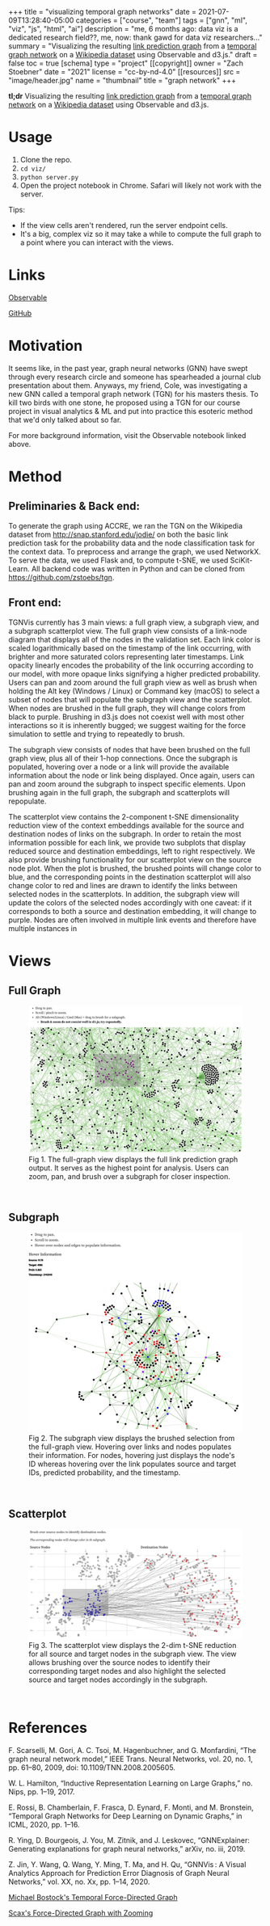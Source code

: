 +++
title = "visualizing temporal graph networks"
date = 2021-07-09T13:28:40-05:00
categories = ["course", "team"]
tags = ["gnn", "ml", "viz", "js", "html", "ai"]
description = "me, 6 months ago: data viz is a dedicated research field??, me, now: thank gawd for data viz researchers..."
summary = "Visualizing the resulting [link prediction graph](https://observablehq.com/@zstoebs/cs-8395-project) from a [temporal graph network](https://arxiv.org/pdf/2006.10637.pdf) on a [Wikipedia dataset](https://snap.stanford.edu/jodie/) using Observable and d3.js."
draft = false
toc = true
[schema]
  type = "project"
[[copyright]]
  owner = "Zach Stoebner"
  date = "2021"
  license = "cc-by-nd-4.0"
  [[resources]]
    src = "image/header.jpg"
    name = "thumbnail"
    title = "graph network"
+++

**tl;dr** Visualizing the resulting [link prediction graph](https://observablehq.com/@zstoebs/cs-8395-project) from a [temporal graph network](https://arxiv.org/pdf/2006.10637.pdf) on a [Wikipedia dataset](https://snap.stanford.edu/jodie/) using Observable and d3.js.

# Usage
1. Clone the repo.
2. `cd viz/`
3. `python server.py`
4. Open the project notebook in Chrome. Safari will likely not work with the server. 

Tips: 
- If the view cells aren't rendered, run the server endpoint cells. 
- It's a big, complex viz so it may take a while to compute the full graph to a point where you can interact with the views. 

# Links
[Observable](https://observablehq.com/@zstoebs/cs-8395-project)

[GitHub](https://github.com/zstoebs/tgn)

# Motivation
It seems like, in the past year, graph neural networks (GNN) have swept through every research circle and someone has spearheaded a journal club presentation about them. Anyways, my friend, Cole, was investigating a new GNN called a temporal graph network (TGN) for his masters thesis. To kill two birds with one stone, he proposed using a TGN for our course project in visual analytics & ML and put into practice this esoteric method that we'd only talked about so far. 

For more background information, visit the Observable notebook linked above. 

# Method
## Preliminaries & Back end: 
To generate the graph using ACCRE, we ran the TGN on the Wikipedia dataset from http://snap.stanford.edu/jodie/ on both the basic link prediction task for the probability data and the node classification task for the context data. To preprocess and arrange the graph, we used NetworkX. To serve the data, we used Flask and, to compute t-SNE, we used SciKit-Learn. All backend code was written in Python and can be cloned from https://github.com/zstoebs/tgn.

## Front end: 
TGNVis currently has 3 main views: a full graph view, a subgraph view, and a subgraph scatterplot view. The full graph view consists of a link-node diagram that displays all of the nodes in the validation set. Each link color is scaled logarithmically based on the timestamp of the link occurring, with brighter and more saturated colors representing later timestamps. Link opacity linearly encodes the probability of the link occurring according to our model, with more opaque links signifying a higher predicted probability. Users can pan and zoom around the full graph view as well as brush when holding the Alt key (Windows / Linux) or Command key (macOS) to select a subset of nodes that will populate the subgraph view and the scatterplot. When nodes are brushed in the full graph, they will change colors from black to purple. Brushing in d3.js does not coexist well with most other interactions so it is inherently bugged; we suggest waiting for the force simulation to settle and trying to repeatedly to brush. 

The subgraph view consists of nodes that have been brushed on the full graph view, plus all of their 1-hop connections. Once the subgraph is populated, hovering over a node or a link will provide the available information about the node or link being displayed. Once again, users can pan and zoom around the subgraph to inspect specific elements. Upon brushing again in the full graph, the subgraph and scatterplots will repopulate. 

The scatterplot view contains the 2-component t-SNE dimensionality reduction view of the context embeddings available for the source and destination nodes of links on the subgraph. In order to retain the most information possible for each link, we provide two subplots that display reduced source and destination embeddings, left to right respectively. We also provide brushing functionality for our scatterplot view on the source node plot. When the plot is brushed, the brushed points will change color to blue, and the corresponding points in the destination scatterplot will also change color to red and lines are drawn to identify the links between selected nodes in the scatterplots. In addition, the subgraph view will update the colors of the selected nodes accordingly with one caveat: if it corresponds to both a source and destination embedding, it will change to purple. Nodes are often involved in multiple link events and therefore have multiple instances in 

# Views
## Full Graph
<figure>
<img src="image/full.jpg" alt="full graph" /> 
<figcaption> Fig 1. The full-graph view displays the full link prediction graph output. It serves as the highest point for analysis. Users can zoom, pan, and brush over a subgraph for closer inspection. </figcaption>
</figure>
<br>

## Subgraph
<figure>
<img src="image/sub.jpg" alt="sub graph" /> 
<figcaption> Fig 2. The subgraph view displays the brushed selection from the full-graph view. Hovering over links and nodes populates their information. For nodes, hovering just displays the node's ID whereas hovering over the link populates source and target IDs, predicted probability, and the timestamp. </figcaption>
</figure>
<br>

## Scatterplot
<figure>
<img src="image/scatter.jpg" alt="scatter plots" /> 
<figcaption> Fig 3. The scatterplot view displays the 2-dim t-SNE reduction for all source and target nodes in the subgraph view. The view allows brushing over the source nodes to identify their corresponding target nodes and also highlight the selected source and target nodes accordingly in the subgraph. </figcaption>
</figure>
<br>

# References
F. Scarselli, M. Gori, A. C. Tsoi, M. Hagenbuchner, and G. Monfardini, “The graph neural network model,” IEEE Trans. Neural Networks, vol. 20, no. 1, pp. 61–80, 2009, doi: 10.1109/TNN.2008.2005605.

W. L. Hamilton, “Inductive Representation Learning on Large Graphs,” no. Nips, pp. 1–19, 2017.

E. Rossi, B. Chamberlain, F. Frasca, D. Eynard, F. Monti, and M. Bronstein, “Temporal Graph Networks for Deep Learning on Dynamic Graphs,” in ICML, 2020, pp. 1–16.

R. Ying, D. Bourgeois, J. You, M. Zitnik, and J. Leskovec, “GNNExplainer: Generating explanations for graph neural networks,” arXiv, no. iii, 2019.

Z. Jin, Y. Wang, Q. Wang, Y. Ming, T. Ma, and H. Qu, “GNNVis : A Visual Analytics Approach for Prediction Error Diagnosis of Graph Neural Networks,” vol. XX, no. Xx, pp. 1–14, 2020.

[Michael Bostock's Temporal Force-Directed Graph](https://observablehq.com/@d3/temporal-force-directed-graph?collection=@d3/d3-force)

[Scax's Force-Directed Graph with Zooming](https://observablehq.com/@scax/force-directed-graph-with-zoom-and-stroke-scaling-svg)
